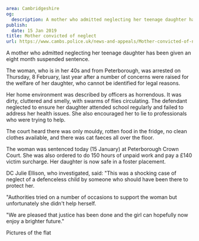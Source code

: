 ```yaml
area: Cambridgeshire
og:
  description: A mother who admitted neglecting her teenage daughter has been given an eight month suspended sentence.
publish:
  date: 15 Jan 2019
title: Mother convicted of neglect
url: https://www.cambs.police.uk/news-and-appeals/Mother-convicted-of-neglect
```

A mother who admitted neglecting her teenage daughter has been given an eight month suspended sentence.

The woman, who is in her 40s and from Peterborough, was arrested on Thursday, 8 February, last year after a number of concerns were raised for the welfare of her daughter, who cannot be identified for legal reasons.

Her home environment was described by officers as horrendous. It was dirty, cluttered and smelly, with swarms of flies circulating. The defendant neglected to ensure her daughter attended school regularly and failed to address her health issues. She also encouraged her to lie to professionals who were trying to help.

The court heard there was only mouldy, rotten food in the fridge, no clean clothes available, and there was cat faeces all over the floor.

The woman was sentenced today (15 January) at Peterborough Crown Court. She was also ordered to do 150 hours of unpaid work and pay a £140 victim surcharge. Her daughter is now safe in a foster placement.

DC Julie Ellison, who investigated, said: "This was a shocking case of neglect of a defenceless child by someone who should have been there to protect her.

"Authorities tried on a number of occasions to support the woman but unfortunately she didn't help herself.

"We are pleased that justice has been done and the girl can hopefully now enjoy a brighter future."

Pictures of the flat
